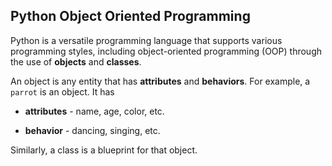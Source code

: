 ## Python Object Oriented Programming

Python is a versatile programming language that supports various programming styles, including object-oriented programming (OOP) through the use of **objects** and **classes**.

An object is any entity that has **attributes** and **behaviors**. For example, a `parrot` is an object. It has

- **attributes** - name, age, color, etc.

- **behavior** - dancing, singing, etc.

Similarly, a class is a blueprint for that object.

